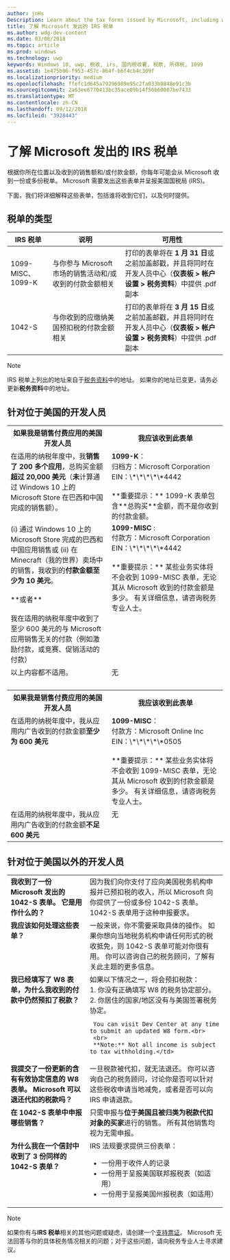 ```yaml
---
author: jnHs
Description: Learn about the tax forms issued by Microsoft, including who will receive them and when they are made available.
title: 了解 Microsoft 发出的 IRS 税单
ms.author: wdg-dev-content
ms.date: 03/08/2018
ms.topic: article
ms.prod: windows
ms.technology: uwp
keywords: Windows 10, uwp, 税收, irs, 国内税收署, 税款, 所得税, 1099
ms.assetid: 1e475b96-f953-457c-864f-b6f4cb4c309f
ms.localizationpriority: medium
ms.openlocfilehash: ffefc1d645a79296989e95c2fa033b8848e91c3b
ms.sourcegitcommit: 2a63ee6770413bc35ace09b14f56b60007be7433
ms.translationtype: MT
ms.contentlocale: zh-CN
ms.lasthandoff: 09/12/2018
ms.locfileid: "3928443"
---
```

# <a name="understand-irs-tax-forms-issued-by-microsoft"></a>了解 Microsoft 发出的 IRS 税单

根据你所在位置以及收到的销售额和/或付款金额，你每年可能会从 Microsoft 收到一份或多份税单。 Microsoft 需要发出这些表单并呈报美国国税局 (IRS)。

下面，我们将详细解释这些表单，包括谁将收到它们，以及何时提供。

## <a name="types-of-tax-forms"></a>税单的类型

| IRS 税单 | 说明 | 可用性 |
|--------------|-------------|--------------|
|1099-MISC、1099-K | 与你参与 Microsoft 市场的销售活动和/或收到的付款金额相关 | 打印的表单将在 **1 月 31 日**或之前加盖邮戳，并且将同时在开发人员中心（**仪表板 > 帐户设置 > 税务资料**）中提供 .pdf 副本 |
|1042-S | 与你收到的应缴纳美国预扣税的付款金额相关 | 打印的表单将在 **3 月 15 日**或之前加盖邮戳，并且将同时在开发人员中心（**仪表板 > 帐户设置 > 税务资料**）中提供 .pdf 副本 |

> [!NOTE]
> IRS 税单上列出的地址来自于[税务资料](setting-up-your-payout-account-and-tax-forms.md#tax-forms)中的地址。 如果你的地址已变更，请务必更新**税务资料**中的地址。

## <a name="for-developers-located-in-the-united-states"></a>针对位于美国的开发人员

<table>
  <tr>
     <th>如果我是销售付费应用的美国开发人员 </th>
     <th> 我应该收到此表单</th>
  </tr>
  <tr> 
     <td valign="top">在适用的纳税年度中，我<b>销售了 200 多个应用</b>，总购买金额<b>超过 20,000 美元</b>（<b>未</b>计算通过 Windows 10 上的 Microsoft Store 在巴西和中国完成的销售额）。</td>
    <td valign="top"><b>1099-K</b>：<br>
归档方：Microsoft Corporation<br>
EIN：\*\*\*\*\*4442<br>
<br>
**重要提示：** 1099-K 表单包含**总购买**金额，而不是你收到的付款金额。</td>
  </tr>
  <tr> 
     <td valign="top">(i) 通过 Windows 10 上的 Microsoft Store 完成的巴西和中国应用销售或 (ii) 在 Minecraft（我的世界）卖场中的销售，我收到的<b>付款金额至少为 10 美元</b>。<br>
<br>
**或者**<br>
<br>
我在适用的纳税年度中收到了至少 600 美元的与 Microsoft 应用销售无关的付款（例如激励付款，或竞赛、促销活动的付款）</td>
    <td valign="top"><b>1099-MISC</b> :<br>
付款方：Microsoft Corporation<br>
EIN：\*\*\*\*\*4442<br>
<br>
**重要提示：** 某些业务实体将不会收到 1099-MISC 表单，无论其从 Microsoft 收到的付款金额是多少。  有关详细信息，请咨询税务专业人士。</td>
  </tr>
  <tr>
    <td valign="top">以上内容都不适用。</td>
    <td valign="top">无</td>
  </tr>
  <tr>
    <td valign="top">&nbsp;</td>
    <td valign="top">&nbsp;</td>
  </tr>
  <tr>
     <th>如果我是销售付费应用的美国开发人员 </th>
     <th> 我应该收到此表单</th>
  </tr>
  <tr> 
     <td valign="top">在适用的纳税年度中，我从应用内广告收到的付款金额<b>至少为 600 美元</b></td>
    <td valign="top"><b>1099-MISC</b>：<br>
付款方：Microsoft Online Inc<br>
EIN：\*\*\*\*\*0505<br>
<br>
**重要提示：** 某些业务实体将不会收到 1099-MISC 表单，无论其从 Microsoft 收到的付款金额是多少。  有关详细信息，请咨询税务专业人士。  </td>
  </tr>
  <tr> 
     <td valign="top">在适用的纳税年度中，我从应用内广告收到的付款金额<b>不足 600 美元</b></td>
     <td valign="top">无</td>
  </tr>
</table>


## <a name="for-developers-located-outside-of-the-united-states"></a>针对位于美国以外的开发人员

<table>
  <tr>
    <td valign="top"><b>我收到了一份 Microsoft 发出的 1042-S 表单。 它是用作什么的？</b></td>
    <td valign="top">因为我们向你支付了应向美国税务机构申报并已预扣税的收入，所以 Microsoft 向你提供了一份或多份 1042-S 表单。  1042-S 表单用于这种申报要求。</td>
  </tr>
  <tr>
    <td valign="top"><b>我应该如何处理这些表单？</b></td>
    <td valign="top">一般来说，你不需要采取具体的操作。 如果你想向当地税务机构申请任何形式的税收抵免，则 1042-S 表单可能对你很有用。  你可以咨询自己的税务顾问，了解有关此主题的更多信息。</td>
  </tr>
  <tr>
    <td valign="top"><b>我已经填写了 W8 表单，为什么我收到的付款中仍然预扣了税款？</b></td>
    <td valign="top">如果以下情况之一，将会预扣税款：<br>
     1. 你没有正确填写 W8 的税务协定部分。<br>
     2. 你居住的国家/地区没有与美国签署税务协定。

     You can visit Dev Center at any time to submit an updated W8 form.<br>
     <br>
     **Note:** Not all income is subject to tax withholding.</td>
  </tr>
  <tr>
    <td valign="top"><b>我提交了一份更新的含有有效协定信息的 W8 表单。 Microsoft 可以退还代扣的税款吗？</b></td>
    <td valign="top">一旦税款被代扣，就无法退还。 你可以咨询自己的税务顾问，讨论你是否可以针对这些税收申请当地减免，或者是否可以向 IRS 申请退款。</td>
  </tr>
  <tr>
    <td valign="top"><b>在 1042-S 表单中申报哪些销售？</b></td>
    <td valign="top">只需申报与<b>位于美国且被归类为税款代扣对象的买家</b>进行的销售。  所有其他销售均视为无需申报。</td>
  </tr>
  <tr>
    <td valign="top"><b>为什么我在一个信封中收到了 3 份同样的 1042-S 表单？</b></td>
    <td valign="top">IRS 法规要求提供三份表单：
<ul>
<li>一份用于收件人的记录</li>
<li>一份用于呈报美国联邦报税表（如适用）</li>
<li>一份用于呈报美国州报税表（如适用）</li>
</ul></td>
  </tr>
</table>


> [!NOTE]
> 如果你有与**IRS 税单**相关的其他问题或疑虑，请创建一个[支持票证](http://aka.ms/storesupport)。 Microsoft 无法回答与你的具体税务情况相关的问题；对于这些问题，请向税务专业人士寻求建议。
